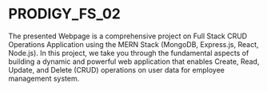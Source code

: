 # PRODIGY_FS_02

The presented Webpage is a comprehensive project on Full Stack CRUD Operations Application using the MERN Stack (MongoDB, Express.js, React, Node.js).
In this project, we take you through the fundamental aspects of building a dynamic and powerful web application that enables Create, Read, Update, and Delete (CRUD) operations on user data for employee management system.
